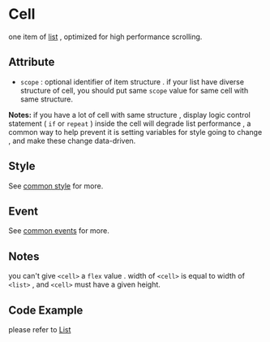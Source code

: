 # Cell
one item of [list](list.md) , optimized for high performance scrolling.


## Attribute

- `scope` : optional identifier of item structure . if your list have diverse structure of cell, you should put same `scope` value for same cell with same structure.

**Notes:** if you have a lot of cell with same structure , display logic control statement (  `if` or `repeat` ) inside the cell  will degrade list performance , a common way to help prevent it is setting variables for style going to change , and make these change data-driven.


## Style

See [common style](/references/common-style.md) for more.

## Event

See [common events](/references/common-event.md) for more.

## Notes
you can't give `<cell>` a `flex` value .  width of `<cell>` is equal to width of `<list>` , and `<cell>` must have a given height.


## Code Example

please refer to  [List](list.md)
